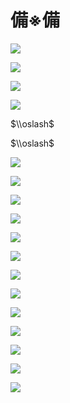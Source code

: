 # 備※備

![](https://www.nta.go.jp/tmp/896fffe4-8f06-4824-9acf-71025a7abc2f/images/cac271528206c1f60a95c8cd847bc0e91feff91e74c931eee6925d7ca5438352.jpg)

![](https://www.nta.go.jp/tmp/896fffe4-8f06-4824-9acf-71025a7abc2f/images/e68a81b2f423508a0408edaf0211aae6060d975334a977e27f456ea9ecdfd759.jpg)

![](https://www.nta.go.jp/tmp/896fffe4-8f06-4824-9acf-71025a7abc2f/images/12e443fb8b53f9d96a54106baf5a3016b35387b01d628b76f9c2c10037b8b52a.jpg)

![](https://www.nta.go.jp/tmp/896fffe4-8f06-4824-9acf-71025a7abc2f/images/b9a00247dc6c90bcaf229b3603d2fffd0a20664f8688537560066c12409bbc9b.jpg)

$\\oslash$

$\\oslash$

![](https://www.nta.go.jp/tmp/896fffe4-8f06-4824-9acf-71025a7abc2f/images/fb63656ad5eaa622cf22e81c8eb3257cbab5e6d236c2aa581562cd32c755f7d0.jpg)

![](https://www.nta.go.jp/tmp/896fffe4-8f06-4824-9acf-71025a7abc2f/images/426c84f74d2e2fad61e9ed13cdc5c0b58903f77ea3826c700641f4aa81385046.jpg)

![](https://www.nta.go.jp/tmp/896fffe4-8f06-4824-9acf-71025a7abc2f/images/999745cba24f14756f0f3fc59344fdc79342dcc8e4de772ae59e31136f46a590.jpg)

![](https://www.nta.go.jp/tmp/896fffe4-8f06-4824-9acf-71025a7abc2f/images/3c6121f6f0e81bdec44222be96566be4332d65c0f0785f778c9d22b05f0cbdf6.jpg)

![](https://www.nta.go.jp/tmp/896fffe4-8f06-4824-9acf-71025a7abc2f/images/bae6efd751bb0997aaa0f9541622ad6fbe9046d87abd693f5d64387007f08e91.jpg)

![](https://www.nta.go.jp/tmp/896fffe4-8f06-4824-9acf-71025a7abc2f/images/6277584c1900950991a7ad59238afb3f6f2a3778eb3ffaebb7a7fcd3676007a7.jpg)

![](https://www.nta.go.jp/tmp/896fffe4-8f06-4824-9acf-71025a7abc2f/images/652d3d8bc5506083fc5274f24005204612a505b69f7106ada08b5f302438d20f.jpg)

![](https://www.nta.go.jp/tmp/896fffe4-8f06-4824-9acf-71025a7abc2f/images/f4b71ab92f86a6ab73384d904212ba560d3f28f3fcbca724f6409bff89f83b3c.jpg)

![](https://www.nta.go.jp/tmp/896fffe4-8f06-4824-9acf-71025a7abc2f/images/52a5ca6fe411d62ad413c3d9efc9348a3722d3c87e8646e5b998490888e08a1b.jpg)

![](https://www.nta.go.jp/tmp/896fffe4-8f06-4824-9acf-71025a7abc2f/images/2273b002a1cd2dddeaf458ef6883e517755da5f5cfe143e4d069ed7ee6abb19c.jpg)

![](https://www.nta.go.jp/tmp/896fffe4-8f06-4824-9acf-71025a7abc2f/images/474aa37da05d02028b61dd7e4875f138a7bdcfb3f09bd3a13797fddc768c1f46.jpg)

![](https://www.nta.go.jp/tmp/896fffe4-8f06-4824-9acf-71025a7abc2f/images/d2fef6e78c46a328c6016b2989f025cfddb905c359ab92c72371a41294acd1c6.jpg)

![](https://www.nta.go.jp/tmp/896fffe4-8f06-4824-9acf-71025a7abc2f/images/03d2c9e50724472a1d84fa6dd6e36922d04b4c2e5ae739a2d628dadc6960ee13.jpg)